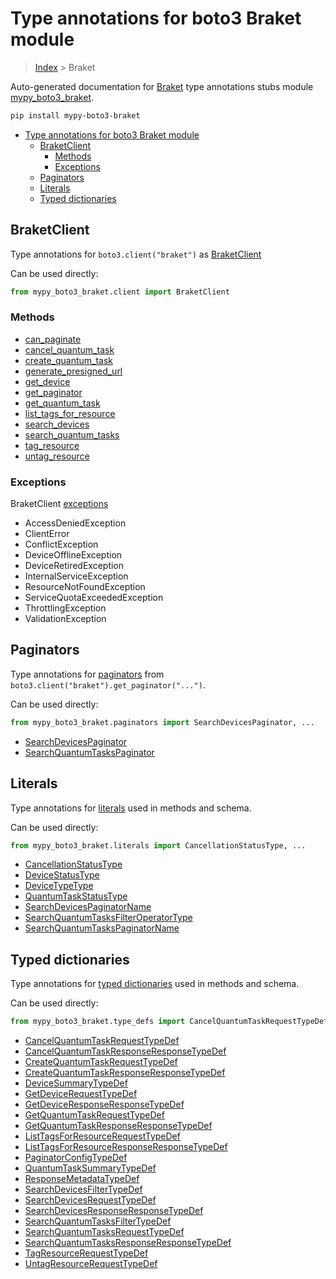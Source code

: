 # Type annotations for boto3 Braket module

> [Index](..) > Braket

Auto-generated documentation for
[Braket](https://boto3.amazonaws.com/v1/documentation/api/latest/reference/services/braket.html#Braket)
type annotations stubs module
[mypy_boto3_braket](https://pypi.org/project/mypy-boto3-braket/).

```bash
pip install mypy-boto3-braket
```

- [Type annotations for boto3 Braket module](#type-annotations-for-boto3-braket-module)
  - [BraketClient](#braketclient)
    - [Methods](#methods)
    - [Exceptions](#exceptions)
  - [Paginators](#paginators)
  - [Literals](#literals)
  - [Typed dictionaries](#typed-dictionaries)

## BraketClient

Type annotations for `boto3.client("braket")` as [BraketClient](./client.md)

Can be used directly:

```python
from mypy_boto3_braket.client import BraketClient
```

### Methods

- [can_paginate](./client.md#can_paginate)
- [cancel_quantum_task](./client.md#cancel_quantum_task)
- [create_quantum_task](./client.md#create_quantum_task)
- [generate_presigned_url](./client.md#generate_presigned_url)
- [get_device](./client.md#get_device)
- [get_paginator](./client.md#get_paginator)
- [get_quantum_task](./client.md#get_quantum_task)
- [list_tags_for_resource](./client.md#list_tags_for_resource)
- [search_devices](./client.md#search_devices)
- [search_quantum_tasks](./client.md#search_quantum_tasks)
- [tag_resource](./client.md#tag_resource)
- [untag_resource](./client.md#untag_resource)

### Exceptions

BraketClient [exceptions](./client.md#exceptions)

- AccessDeniedException
- ClientError
- ConflictException
- DeviceOfflineException
- DeviceRetiredException
- InternalServiceException
- ResourceNotFoundException
- ServiceQuotaExceededException
- ThrottlingException
- ValidationException

## Paginators

Type annotations for [paginators](./paginators.md) from
`boto3.client("braket").get_paginator("...")`.

Can be used directly:

```python
from mypy_boto3_braket.paginators import SearchDevicesPaginator, ...
```

- [SearchDevicesPaginator](./paginators.md#searchdevicespaginator)
- [SearchQuantumTasksPaginator](./paginators.md#searchquantumtaskspaginator)

## Literals

Type annotations for [literals](./literals.md) used in methods and schema.

Can be used directly:

```python
from mypy_boto3_braket.literals import CancellationStatusType, ...
```

- [CancellationStatusType](./literals.md#cancellationstatustype)
- [DeviceStatusType](./literals.md#devicestatustype)
- [DeviceTypeType](./literals.md#devicetypetype)
- [QuantumTaskStatusType](./literals.md#quantumtaskstatustype)
- [SearchDevicesPaginatorName](./literals.md#searchdevicespaginatorname)
- [SearchQuantumTasksFilterOperatorType](./literals.md#searchquantumtasksfilteroperatortype)
- [SearchQuantumTasksPaginatorName](./literals.md#searchquantumtaskspaginatorname)

## Typed dictionaries

Type annotations for [typed dictionaries](./type_defs.md) used in methods and
schema.

Can be used directly:

```python
from mypy_boto3_braket.type_defs import CancelQuantumTaskRequestTypeDef, ...
```

- [CancelQuantumTaskRequestTypeDef](./type_defs.md#cancelquantumtaskrequesttypedef)
- [CancelQuantumTaskResponseResponseTypeDef](./type_defs.md#cancelquantumtaskresponseresponsetypedef)
- [CreateQuantumTaskRequestTypeDef](./type_defs.md#createquantumtaskrequesttypedef)
- [CreateQuantumTaskResponseResponseTypeDef](./type_defs.md#createquantumtaskresponseresponsetypedef)
- [DeviceSummaryTypeDef](./type_defs.md#devicesummarytypedef)
- [GetDeviceRequestTypeDef](./type_defs.md#getdevicerequesttypedef)
- [GetDeviceResponseResponseTypeDef](./type_defs.md#getdeviceresponseresponsetypedef)
- [GetQuantumTaskRequestTypeDef](./type_defs.md#getquantumtaskrequesttypedef)
- [GetQuantumTaskResponseResponseTypeDef](./type_defs.md#getquantumtaskresponseresponsetypedef)
- [ListTagsForResourceRequestTypeDef](./type_defs.md#listtagsforresourcerequesttypedef)
- [ListTagsForResourceResponseResponseTypeDef](./type_defs.md#listtagsforresourceresponseresponsetypedef)
- [PaginatorConfigTypeDef](./type_defs.md#paginatorconfigtypedef)
- [QuantumTaskSummaryTypeDef](./type_defs.md#quantumtasksummarytypedef)
- [ResponseMetadataTypeDef](./type_defs.md#responsemetadatatypedef)
- [SearchDevicesFilterTypeDef](./type_defs.md#searchdevicesfiltertypedef)
- [SearchDevicesRequestTypeDef](./type_defs.md#searchdevicesrequesttypedef)
- [SearchDevicesResponseResponseTypeDef](./type_defs.md#searchdevicesresponseresponsetypedef)
- [SearchQuantumTasksFilterTypeDef](./type_defs.md#searchquantumtasksfiltertypedef)
- [SearchQuantumTasksRequestTypeDef](./type_defs.md#searchquantumtasksrequesttypedef)
- [SearchQuantumTasksResponseResponseTypeDef](./type_defs.md#searchquantumtasksresponseresponsetypedef)
- [TagResourceRequestTypeDef](./type_defs.md#tagresourcerequesttypedef)
- [UntagResourceRequestTypeDef](./type_defs.md#untagresourcerequesttypedef)
